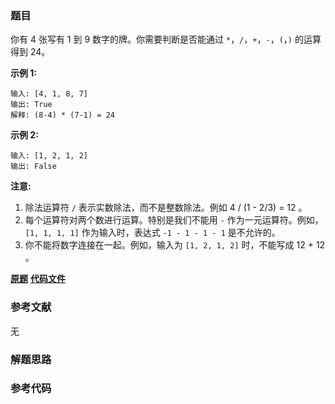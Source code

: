### 题目
你有 4 张写有 1 到 9 数字的牌。你需要判断是否能通过 `*`，`/`，`+`，`-`，`(`，`)` 的运算得到 24。

**示例 1:**

    
    
    输入: [4, 1, 8, 7]
    输出: True
    解释: (8-4) * (7-1) = 24
    

**示例 2:**

    
    
    输入: [1, 2, 1, 2]
    输出: False
    

**注意:**

  1. 除法运算符 `/` 表示实数除法，而不是整数除法。例如 4 / (1 - 2/3) = 12 。
  2. 每个运算符对两个数进行运算。特别是我们不能用 `-` 作为一元运算符。例如，`[1, 1, 1, 1]` 作为输入时，表达式 `-1 - 1 - 1 - 1` 是不允许的。
  3. 你不能将数字连接在一起。例如，输入为 `[1, 2, 1, 2]` 时，不能写成 12 + 12 。

 **[原题](https://leetcode-cn.com/problems/24-game/)**    **[代码文件]()**


### 参考文献
无

### 解题思路




### 参考代码

```go


```




